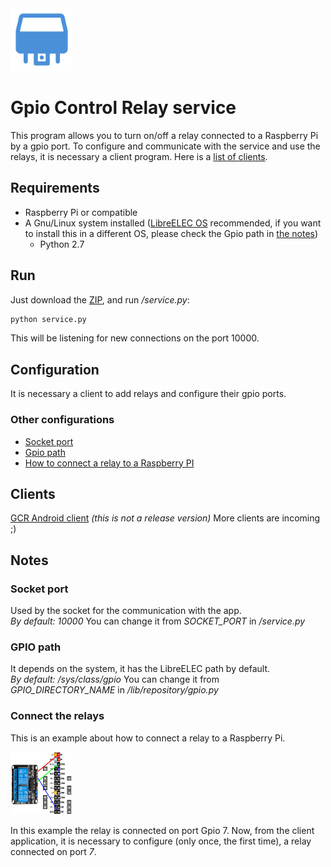<img alt="Gpio Control Relay" title="Gpio Control Relay service" src="resources/images/icon.png" width="100" height="100">

# Gpio Control Relay service
This program allows you to turn on/off a relay connected to a Raspberry Pi by a gpio port.
To configure and communicate with the service and use the relays, 
it is necessary a client program. Here is a [list of clients](#clients).

## Requirements
- Raspberry Pi or compatible
- A Gnu/Linux system installed ([LibreELEC OS](https://libreelec.tv/)
 recommended, if you want to install this in a 
different OS, please check the Gpio path in [the notes](#gpio-path))
    - Python 2.7

## Run
Just download the [ZIP](https://github.com/nearlg/script.service.relay/archive/master.zip), 
and run _/service.py_:

```bash
python service.py
```
This will be listening for new connections on the port 10000.

## Configuration
It is necessary a client to add relays and configure their gpio ports.

### Other configurations
* [Socket port](#socket-port)
* [Gpio path](#gpio-path)
* [How to connect a relay to a Raspberry PI](#connect-the-relays)

## Clients
[GCR Android client](https://github.com/nearlg/gcr-cli-android/tree/next) _(this is not a release version)_
More clients are incoming ;)

## Notes
### Socket port
Used by the socket for the communication with the app.</br>
*By default: 10000*
You can change it from _SOCKET_PORT_ in _/service.py_

### GPIO path
It depends on the system, it has the LibreELEC path by default.</br>
*By default: /sys/class/gpio*
You can change it from _GPIO_DIRECTORY_NAME_ in _/lib/repository/gpio.py_

### Connect the relays
This is an example about how to connect a relay to a Raspberry Pi.

<img alt="Relay connection schema" title="Relay connection schema" src="doc/relay-connection-schema.jpeg" width="100" height="100">

In this example the relay is connected on port Gpio 7.
Now, from the client application, it is necessary to configure (only once, the first time), a relay connected on port _7_.
